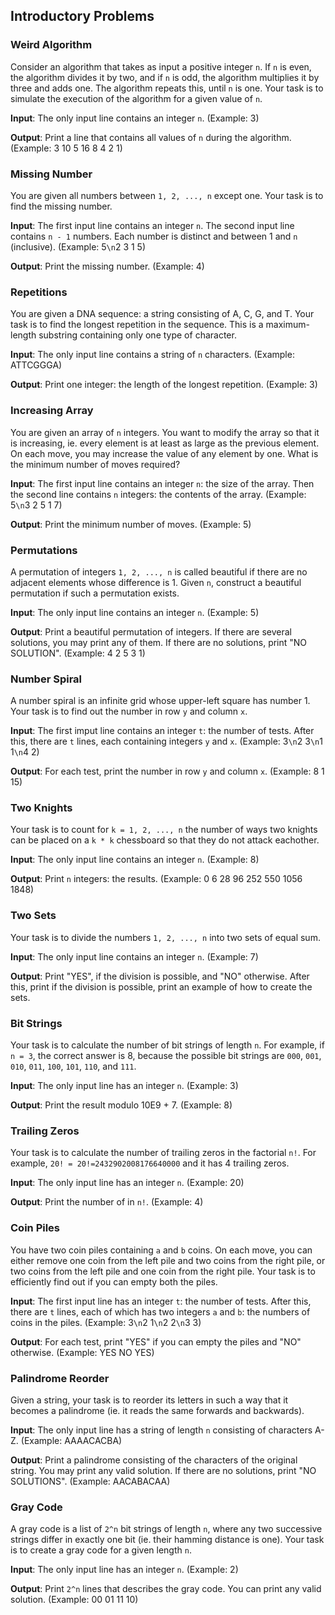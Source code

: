 ## Introductory Problems

### Weird Algorithm
Consider an algorithm that takes as input a positive integer `n`. If `n` is even, the algorithm divides it by two, and if `n` is odd, the algorithm multiplies it by three and adds one. The algorithm repeats this, until `n` is one. Your task is to simulate the execution of the algorithm for a given value of `n`. 

**Input**: The only input line contains an integer `n`. (Example: 3)

**Output**: Print a line that contains all values of `n` during the algorithm. (Example: 3 10 5 16 8 4 2 1)

### Missing Number
You are given all numbers between `1, 2, ..., n` except one. Your task is to find the missing number.

**Input**: The first input line contains an integer `n`. The second input line contains `n - 1` numbers. Each number is distinct and between 1 and `n` (inclusive). (Example: 5`\n`2 3 1 5)

**Output**: Print the missing number. (Example: 4)

### Repetitions
You are given a DNA sequence: a string consisting of A, C, G, and T. Your task is to find the longest repetition in the sequence. This is a maximum-length substring containing only one type of character.

**Input**: The only input line contains a string of `n` characters. (Example: ATTCGGGA)

**Output**: Print one integer: the length of the longest repetition. (Example: 3)

### Increasing Array
You are given an array of `n` integers. You want to modify the array so that it is increasing, ie. every element is at least as large as the previous element. On each move, you may increase the value of any element by one. What is the minimum number of moves required?

**Input**: The first input line contains an integer `n`: the size of the array. Then the second line contains `n` integers: the contents of the array. (Example: 5`\n`3 2 5 1 7)

**Output**: Print the minimum number of moves. (Example: 5)

### Permutations
A permutation of integers `1, 2, ..., n` is called beautiful if there are no adjacent elements whose difference is 1. Given `n`, construct a beautiful permutation if such a permutation exists.

**Input**: The only input line contains an integer `n`. (Example: 5)

**Output**: Print a beautiful permutation of integers. If there are several solutions, you may print any of them. If there are no solutions, print "NO SOLUTION". (Example: 4 2 5 3 1)

### Number Spiral
A number spiral is an infinite grid whose upper-left square has number 1. Your task is to find out the number in row `y` and column `x`.

**Input**: The first imput line contains an integer `t`: the number of tests. After this, there are `t` lines, each containing integers `y` and `x`. (Example: 3`\n`2 3`\n`1 1`\n`4 2)

**Output**: For each test, print the number in row `y` and column `x`. (Example: 8 1 15)

### Two Knights
Your task is to count for `k = 1, 2, ..., n` the number of ways two knights can be placed on a `k * k` chessboard so that they do not attack eachother.

**Input**: The only input line contains an integer `n`. (Example: 8)

**Output**: Print `n` integers: the results. (Example: 0 6 28 96 252 550 1056 1848)

### Two Sets
Your task is to divide the numbers `1, 2, ..., n` into two sets of equal sum.

**Input**: The only input line contains an integer `n`. (Example: 7)

**Output**: Print "YES", if the division is possible, and "NO" otherwise. After this, print if the division is possible, print an example of how to create the sets.

### Bit Strings
Your task is to calculate the number of bit strings of length `n`. For example, if `n = 3`, the correct answer is 8, because the possible bit strings are `000`, `001`, `010`, `011`, `100`, `101`, `110`, and `111`.

**Input**: The only input line has an integer `n`. (Example: 3)

**Output**: Print the result modulo 10E9 + 7. (Example: 8)

### Trailing Zeros
Your task is to calculate the number of trailing zeros in the factorial `n!`. For example, `20! = 20!=2432902008176640000` and it has 4 trailing zeros.

**Input**: The only input line has an integer `n`. (Example: 20)

**Output**: Print the number of in `n!`. (Example: 4)

### Coin Piles
You have two coin piles containing `a` and `b` coins. On each move, you can either remove one coin from the left pile and two coins from the right pile, or two coins from the left pile and one coin from the right pile. Your task is to efficiently find out if you can empty both the piles.

**Input**: The first input line has an integer `t`: the number of tests. After this, there are `t` lines, each of which has two integers `a` and `b`: the numbers of coins in the piles. (Example: 3`\n`2 1`\n`2 2`\n`3 3)

**Output**: For each test, print "YES" if you can empty the piles and "NO" otherwise. (Example: YES NO YES)

### Palindrome Reorder
Given a string, your task is to reorder its letters in such a way that it becomes a palindrome (ie. it reads the same forwards and backwards).

**Input**: The only input line has a string of length `n` consisting of characters A-Z. (Example: AAAACACBA)

**Output**: Print a palindrome consisting of the characters of the original string. You may print any valid solution. If there are no solutions, print "NO SOLUTIONS". (Example: AACABACAA)

### Gray Code
A gray code is a list of `2^n` bit strings of length `n`, where any two successive strings differ in exactly one bit (ie. their hamming distance is one). Your task is to create a gray code for a given length `n`.

**Input**: The only input line has an integer `n`. (Example: 2)

**Output**: Print `2^n` lines that describes the gray code. You can print any valid solution. (Example: 00 01 11 10)
